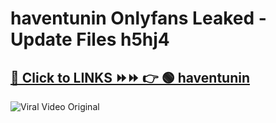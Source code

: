 
 # haventunin Onlyfans Leaked - Update Files h5hj4

## <h2><a href="https://clipsfans.com/haventunin&ref=git">🔗 Click to LINKS ⏩⏩ 👉 🟢 haventunin </a></h2>

<a href="https://clipsfans.com/haventunin&ref=git" rel="nofollow" data-target="animated-image.originalLink"><img src="https://i.ibb.co.com/xMMVF88/686577567.gif" alt="Viral Video Original" style="max-width: 100%; display: inline-block;" data-target="animated-image.originalImage"></a>

